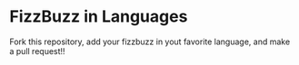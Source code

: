 # FizzBuzz in Languages
Fork this repository, add your fizzbuzz in yout favorite language, and make a pull request!!
